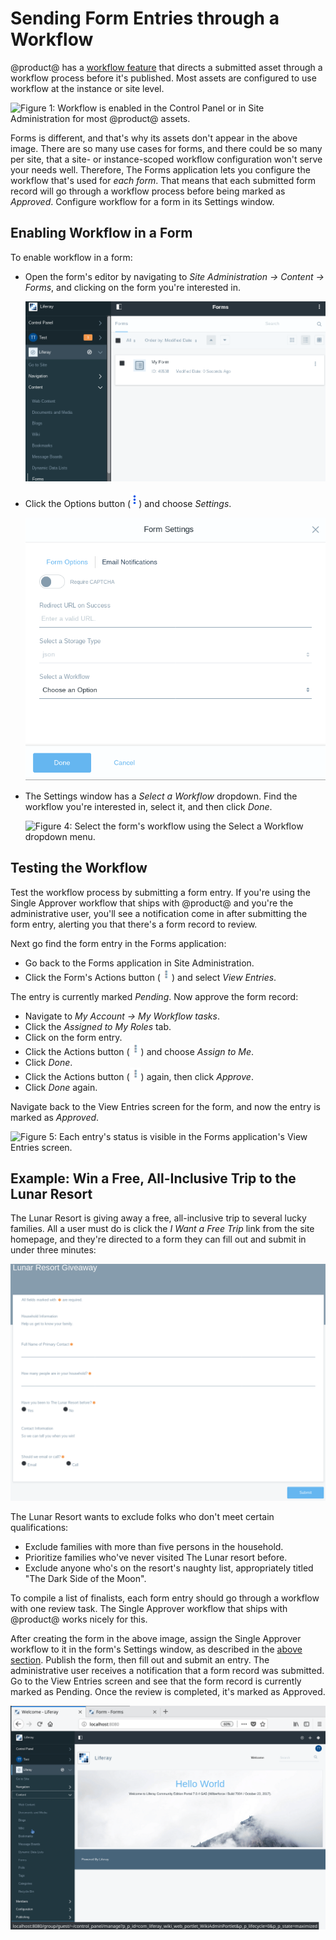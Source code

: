 # Sending Form Entries through a Workflow [](id=sending-form-entries-through-a-workflow)

@product@ has a [workflow
feature](/discover/portal/-/knowledge_base/7-0/using-workflow) that directs a
submitted asset through a workflow process before it's published. Most assets
are configured to use workflow at the instance or site level.

![Figure 1: Workflow is enabled in the Control Panel or in Site Administration
for most @product@ assets.](../../../images/workflow-configuration.png)

Forms is different, and that's why its assets don't appear in the above image.
There are so many use cases for forms, and there could be so many per site, that
a site- or instance-scoped workflow configuration won't serve your needs well.
Therefore, The Forms application lets you configure the workflow that's used for
*each form*. That means that each submitted form record will go through a
workflow process before being marked as *Approved*. Configure workflow for a
form in its Settings window.

## Enabling Workflow in a Form [](id=enabling-workflow-in-a-form)

To enable workflow in a form: 

- Open the form's editor by navigating to
*Site Administration &rarr; Content &rarr; Forms*, and clicking on the form
you're interested in.

    ![Figure 2: Navigate directly to a form to enable workflow.](../../../images/forms-list.png)

- Click the Options button (![Options](../../../images/icon-options.png)) and
    choose *Settings*.

    ![Figure 3: Enable workflow for each form in its Settings window.](../../../images/form-settings.png)

- The Settings window has a *Select a Workflow* dropdown. Find the workflow
    you're interested in, select it, and then click *Done*.

    ![Figure 4: Select the form's workflow using the Select a Workflow dropdown
menu.](../../../images/forms-workflow.png)

## Testing the Workflow [](id=testing-the-workflow)

Test the workflow process by submitting a form entry. If you're using the Single
Approver workflow that ships with @product@ and you're the administrative user,
you'll see a notification come in after submitting the form entry, alerting you
that there's a form record to review. 

Next go find the form entry in the Forms application:

- Go back to the Forms application in Site Administration.
- Click the Form's Actions button (![Actions](../../../images/icon-actions.png))
    and select *View Entries*.

The entry is currently marked *Pending*. Now approve the form record:

- Navigate to *My Account &rarr; My Workflow tasks*.
- Click the *Assigned to My Roles* tab.
- Click on the form entry.
- Click the Actions button (![Actions](../../../images/icon-actions.png)) and
    choose *Assign to Me*.
- Click *Done*.
- Click the Actions button (![Actions](../../../images/icon-actions.png)) again,
    then click *Approve*.
- Click *Done* again.

Navigate back to the View Entries screen for the form, and now the entry is
marked as *Approved*. 

![Figure 5: Each entry's status is visible in the Forms application's View
Entries screen.](../../../images/forms-view-entries-status.png)

## Example: Win a Free, All-Inclusive Trip to the Lunar Resort [](id=example-win-a-free-all-inclusive-trip-to-the-lunar-resort)

The Lunar Resort is giving away a free, all-inclusive trip to several lucky
families. All a user must do is click the *I Want a Free Trip* link from the
site homepage, and they're directed to a form they can fill out and submit in
under three minutes:

![Figure 6: The Lunar Resort Giveaway form is ready to be filled out.](../../../images/lunar-resort-giveaway.png)

The Lunar Resort wants to exclude folks who don't meet certain qualifications:

- Exclude families with more than five persons in the household.
- Prioritize families who've never visited The Lunar resort before.
- Exclude anyone who's on the resort's naughty list, appropriately titled "The
    Dark Side of the Moon".

To compile a list of finalists, each form entry should go through a workflow
with one review task. The Single Approver workflow that ships with @product@
works nicely for this.

After creating the form in the above image, assign the Single Approver workflow
to it in the form's Settings window, as described in the [above
section](#enabling-workflow-in-a-form). Publish the form, then fill out and
submit an entry. The administrative user receives a notification that a form
record was submitted. Go to the View Entries screen and see that the form record
is currently marked as Pending. Once the review is completed, it's marked as
Approved.

![Figure 7: Assign a workflow to a form in several steps.](../../../images/lunar-resort-giveaway-workflow-new.gif)

